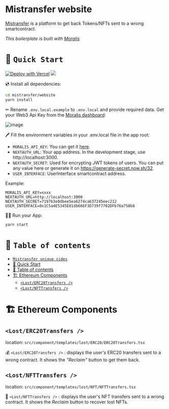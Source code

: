 # Mistransfer website

[Mistransfer](https://mistransfer-website-ahmetson.vercel.app)
is a platform to get back Tokens/NFTs sent to a wrong smartcontract.

*This boilerplate is built with [Moralis](https://moralis.io?utm_source=github&utm_medium=readme&utm_campaign=ethereum-boilerplate)*

# 🚀 `Quick Start`

<div justify="center">
<a href="https://vercel.com/new/clone?repository-url=https%3A%2F%2Fgithub.com%2Fahmetson%2Fmistransfer-website&env=MORALIS_API_KEY,NEXTAUTH_SECRET&envDescription=1.%20MORALIS_API_KEY%3A%20Visit%20admin.moralis.io.%202.%20NEXTAUTH_SECRET%3A%20Used%20for%20encrypting%20JWT%20tokens.%20You%20can%20put%20any%20or%20generate%20it%20on%20https%3A%2F%2Fgenerate-secret.now.sh%2F32&envLink=https%3A%2F%2Fgithub.com%2Fethereum-boilerplate%2Fethereum-boilerplate%23-quick-start"><img src="https://vercel.com/button" alt="Deploy with Vercel"/></a>
<a href="https://app.netlify.com/start/deploy?repository=https://github.com/ahmetson/mistransfer-website"><img src="https://www.netlify.com/img/deploy/button.svg"></a>
</div>

💿 Install all dependencies:

```sh
cd mistransfer/website
yarn install
```

✏ Rename `.env.local.example` to `.env.local` and provide required data. Get your Web3 Api Key from the [Moralis dashboard](https://admin.moralis.io/):

![image](https://user-images.githubusercontent.com/78314301/186810270-7c365d43-ebb8-4546-a383-32983fbacef9.png)

🖊️ Fill the environment variables in your .env.local file in the app root:

- `MORALIS_API_KEY`: You can get it [here](https://admin.moralis.io/web3apis).
- `NEXTAUTH_URL`: Your app address. In the development stage, use http://localhost:3000.
- `NEXTAUTH_SECRET`: Used for encrypting JWT tokens of users. You can put any value here or generate it on https://generate-secret.now.sh/32.
- `USER_INTERFACE`: UserInterface smartcontract address.

Example:

```
MORALIS_API_KEY=xxxx
NEXTAUTH_URL=http://localhost:3000
NEXTAUTH_SECRET=7197b3e8dbee5ea6274cab37245eec212
USER_INTERFACE=0x1C5a4E5345E81db66EF3D739f7702DFb76a758b8
```

🚴‍♂️ Run your App:

```sh
yarn start
```

# 🧭 `Table of contents`

- [`Mistransfer unique sides`](#mistransfer-website)
- [🚀 Quick Start](#-quick-start)
- [🧭 Table of contents](#-table-of-contents)
- [🏗 Ethereum Components](#-ethereum-components)
  - [`<Lost/ERC20Transfers />`](#losterc20transfers-)
  - [`<Lost/NFTTransfers />`](#lostnfttransfers-)

# 🏗 Ethereum Components

## `<Lost/ERC20Transfers />`

location: `src/component/templates/lost/ERC20/ERC20Transfers.tsx`

💰 `<Lost/ERC20Transfers />` : displays the user's ERC20 transfers sent to a wrong contract. It shows the *"Reclaim"* button to get them back.

## `<Lost/NFTTransfers />`

location: `src/component/templates/lost/NFT/NFTTransfers.tsx`

🎨 `<Lost/NFTTransfers />` : displays the user's NFT transfers sent to a wrong contract. It shows the *Reclaim* button to recover lost NFTs.


